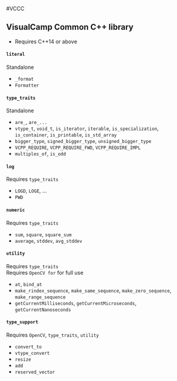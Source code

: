  #VCCC
 ## VisualCamp Common C++ library
 * Requires C++14 or above
 
 #### `literal`
 Standalone
 * `_format`
 * `Formatter`
 
 #### `type_traits`
 Standalone  
 * `are_`, `are_...`
 * `vtype_t`, `void_t`, `is_iterator`, `iterable`, `is_specialization`, `is_container`, `is_printable`, `is_std_array` 
 * `bigger_type`, `signed_bigger_type`, `unsigned_bigger_type`
 * `VCPP_REQUIRE`, `VCPP_REQUIRE_FWD`, `VCPP_REQUIRE_IMPL`
 * `multiples_of`, `is_odd`
 
 #### `log`
 Requires `type_traits`  
 * `LOGD`, `LOGE`, ...
 * `PWD`
 
 #### `numeric`
 Requires `type_traits`  
 * `sum`, `square`, `square_sum`
 * `average`, `stddev`, `avg_stddev`
 
 #### `utility`
 Requires `type_traits`  
 Requires `OpenCV for` for full use
 * `at`, `bind_at`
 * `make_rindex_sequence`, `make_same_sequence`, `make_zero_sequence`, `make_range_sequence`
 * `getCurrentMilliseconds`, `getCurrentMicroseconds`, `getCurrentNanoseconds`
 
 #### `type_support`
 Requires `OpenCV`, `type_traits`, `utility`
 * `convert_to`
 * `vtype_convert`
 * `resize`
 * `add`
 * `reserved_vector`
 